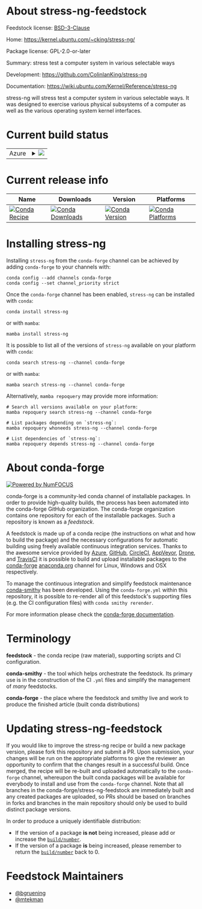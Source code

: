 About stress-ng-feedstock
=========================

Feedstock license: [BSD-3-Clause](https://github.com/conda-forge/stress-ng-feedstock/blob/main/LICENSE.txt)

Home: https://kernel.ubuntu.com/~cking/stress-ng/

Package license: GPL-2.0-or-later

Summary: stress test a computer system in various selectable ways

Development: https://github.com/ColinIanKing/stress-ng

Documentation: https://wiki.ubuntu.com/Kernel/Reference/stress-ng

stress-ng will stress test a computer system in various selectable ways. It was designed to exercise various physical subsystems of a computer as well as the various operating system kernel interfaces.


Current build status
====================


<table>
    
  <tr>
    <td>Azure</td>
    <td>
      <details>
        <summary>
          <a href="https://dev.azure.com/conda-forge/feedstock-builds/_build/latest?definitionId=12097&branchName=main">
            <img src="https://dev.azure.com/conda-forge/feedstock-builds/_apis/build/status/stress-ng-feedstock?branchName=main">
          </a>
        </summary>
        <table>
          <thead><tr><th>Variant</th><th>Status</th></tr></thead>
          <tbody><tr>
              <td>linux_64</td>
              <td>
                <a href="https://dev.azure.com/conda-forge/feedstock-builds/_build/latest?definitionId=12097&branchName=main">
                  <img src="https://dev.azure.com/conda-forge/feedstock-builds/_apis/build/status/stress-ng-feedstock?branchName=main&jobName=linux&configuration=linux%20linux_64_" alt="variant">
                </a>
              </td>
            </tr>
          </tbody>
        </table>
      </details>
    </td>
  </tr>
</table>

Current release info
====================

| Name | Downloads | Version | Platforms |
| --- | --- | --- | --- |
| [![Conda Recipe](https://img.shields.io/badge/recipe-stress--ng-green.svg)](https://anaconda.org/conda-forge/stress-ng) | [![Conda Downloads](https://img.shields.io/conda/dn/conda-forge/stress-ng.svg)](https://anaconda.org/conda-forge/stress-ng) | [![Conda Version](https://img.shields.io/conda/vn/conda-forge/stress-ng.svg)](https://anaconda.org/conda-forge/stress-ng) | [![Conda Platforms](https://img.shields.io/conda/pn/conda-forge/stress-ng.svg)](https://anaconda.org/conda-forge/stress-ng) |

Installing stress-ng
====================

Installing `stress-ng` from the `conda-forge` channel can be achieved by adding `conda-forge` to your channels with:

```
conda config --add channels conda-forge
conda config --set channel_priority strict
```

Once the `conda-forge` channel has been enabled, `stress-ng` can be installed with `conda`:

```
conda install stress-ng
```

or with `mamba`:

```
mamba install stress-ng
```

It is possible to list all of the versions of `stress-ng` available on your platform with `conda`:

```
conda search stress-ng --channel conda-forge
```

or with `mamba`:

```
mamba search stress-ng --channel conda-forge
```

Alternatively, `mamba repoquery` may provide more information:

```
# Search all versions available on your platform:
mamba repoquery search stress-ng --channel conda-forge

# List packages depending on `stress-ng`:
mamba repoquery whoneeds stress-ng --channel conda-forge

# List dependencies of `stress-ng`:
mamba repoquery depends stress-ng --channel conda-forge
```


About conda-forge
=================

[![Powered by
NumFOCUS](https://img.shields.io/badge/powered%20by-NumFOCUS-orange.svg?style=flat&colorA=E1523D&colorB=007D8A)](https://numfocus.org)

conda-forge is a community-led conda channel of installable packages.
In order to provide high-quality builds, the process has been automated into the
conda-forge GitHub organization. The conda-forge organization contains one repository
for each of the installable packages. Such a repository is known as a *feedstock*.

A feedstock is made up of a conda recipe (the instructions on what and how to build
the package) and the necessary configurations for automatic building using freely
available continuous integration services. Thanks to the awesome service provided by
[Azure](https://azure.microsoft.com/en-us/services/devops/), [GitHub](https://github.com/),
[CircleCI](https://circleci.com/), [AppVeyor](https://www.appveyor.com/),
[Drone](https://cloud.drone.io/welcome), and [TravisCI](https://travis-ci.com/)
it is possible to build and upload installable packages to the
[conda-forge](https://anaconda.org/conda-forge) [anaconda.org](https://anaconda.org/)
channel for Linux, Windows and OSX respectively.

To manage the continuous integration and simplify feedstock maintenance
[conda-smithy](https://github.com/conda-forge/conda-smithy) has been developed.
Using the ``conda-forge.yml`` within this repository, it is possible to re-render all of
this feedstock's supporting files (e.g. the CI configuration files) with ``conda smithy rerender``.

For more information please check the [conda-forge documentation](https://conda-forge.org/docs/).

Terminology
===========

**feedstock** - the conda recipe (raw material), supporting scripts and CI configuration.

**conda-smithy** - the tool which helps orchestrate the feedstock.
                   Its primary use is in the construction of the CI ``.yml`` files
                   and simplify the management of *many* feedstocks.

**conda-forge** - the place where the feedstock and smithy live and work to
                  produce the finished article (built conda distributions)


Updating stress-ng-feedstock
============================

If you would like to improve the stress-ng recipe or build a new
package version, please fork this repository and submit a PR. Upon submission,
your changes will be run on the appropriate platforms to give the reviewer an
opportunity to confirm that the changes result in a successful build. Once
merged, the recipe will be re-built and uploaded automatically to the
`conda-forge` channel, whereupon the built conda packages will be available for
everybody to install and use from the `conda-forge` channel.
Note that all branches in the conda-forge/stress-ng-feedstock are
immediately built and any created packages are uploaded, so PRs should be based
on branches in forks and branches in the main repository should only be used to
build distinct package versions.

In order to produce a uniquely identifiable distribution:
 * If the version of a package **is not** being increased, please add or increase
   the [``build/number``](https://docs.conda.io/projects/conda-build/en/latest/resources/define-metadata.html#build-number-and-string).
 * If the version of a package **is** being increased, please remember to return
   the [``build/number``](https://docs.conda.io/projects/conda-build/en/latest/resources/define-metadata.html#build-number-and-string)
   back to 0.

Feedstock Maintainers
=====================

* [@bgruening](https://github.com/bgruening/)
* [@mtekman](https://github.com/mtekman/)


